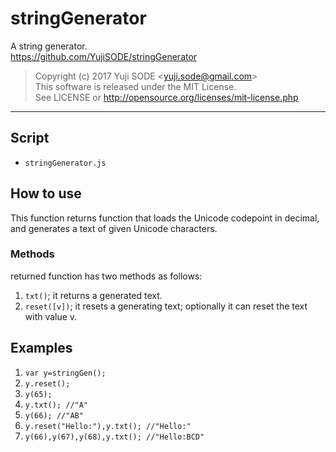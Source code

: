 # stringGenerator
A string generator.  
https://github.com/YujiSODE/stringGenerator

>Copyright (c) 2017 Yuji SODE \<yuji.sode@gmail.com\>  
>This software is released under the MIT License.  
>See LICENSE or http://opensource.org/licenses/mit-license.php
______

## Script
* `stringGenerator.js`

## How to use
This function returns function that loads the Unicode codepoint in decimal, and generates a text of given Unicode characters.  
### Methods
returned function has two methods as follows:
1. `txt()`; it returns a generated text.
2. `reset([v])`; it resets a generating text; optionally it can reset the text with value v.

## Examples
1. `var y=stringGen();`  
2. `y.reset();`  
3. `y(65);`  
4. `y.txt(); //"A"`  
5. `y(66); //"AB"`  
6. `y.reset("Hello:"),y.txt(); //"Hello:"`   
7. `y(66),y(67),y(68),y.txt(); //"Hello:BCD"`

